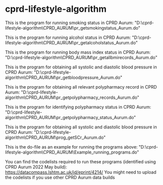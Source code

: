 # cprd-lifestyle-algorithm

This is the program for running smoking status in CPRD Aurum:
"D:\cprd-lifestyle-algorithm\CPRD_AURUM\pr_getsmokingstatus_Aurum.do"

This is the program for running alcohol status in CPRD Aurum:
"D:\cprd-lifestyle-algorithm\CPRD_AURUM\pr_getalcoholstatus_Aurum.do"

This is the program for running body mass index status in CPRD Aurum:
"D:\cprd-lifestyle-algorithm\CPRD_AURUM\pr_getallbmirecords_Aurum.do"

This is the program for obtaining all systolic and diastolic blood pressure in CPRD Aurum:
"D:\cprd-lifestyle-algorithm\CPRD_AURUM\pr_getbloodpressure_Aurum.do"

This is the program for obtaining all relevant polypharmacy record in CPRD Aurum:
"D:\cprd-lifestyle-algorithm\CPRD_AURUM\pr_getpolypharmacy_records_Aurum.do"

This is the program for identifying polypharmacy status in CPRD Aurum:
"D:\cprd-lifestyle-algorithm\CPRD_AURUM\pr_getpolypharmacy_status_Aurum.do"

This is the program for obtaining all systolic and diastolic blood pressure in CPRD Aurum:
"D:\cprd-lifestyle-algorithm\CPRD_AURUM\prog_getSCr_Aurum.do"

This is the do-file as an example for running the programs above:
"D:\cprd-lifestyle-algorithm\CPRD_AURUM\Example_running_programs.do"

You can find the codelists required to run these programs (identified using CPRD Aurum 2022 May build):
https://datacompass.lshtm.ac.uk/id/eprint/4214/
You might need to upload the codelists if you use other CPRD Aurum data builds